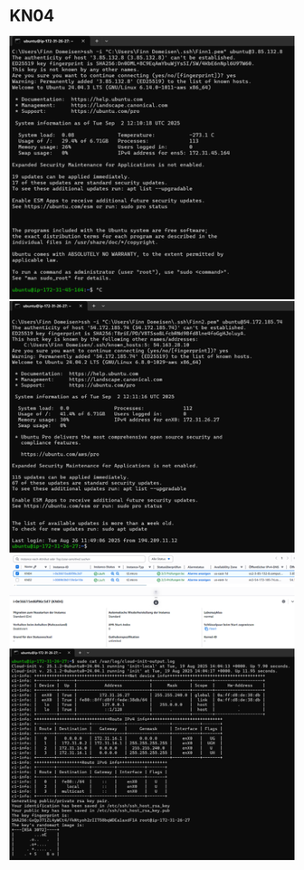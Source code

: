 # KN04


![Bildbeschreibung](https://github.com/finndomeisen/M346/blob/main/KN04/img/Finn1_ssh_connect.png)
![Bildbeschreibung](https://github.com/finndomeisen/M346/blob/main/KN04/img/Finn2_ssh_connect.png)
![Bildbeschreibung](https://github.com/finndomeisen/M346/blob/main/KN04/img/Instance_Details.png)
![Bildbeschreibung](https://github.com/finndomeisen/M346/blob/main/KN04/img/cloud-init-output-log.png)


